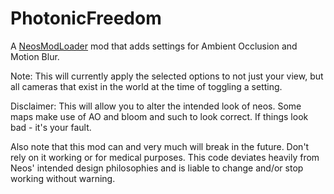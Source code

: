 # PhotonicFreedom
A [NeosModLoader](https://github.com/zkxs/NeosModLoader) mod that adds settings for Ambient Occlusion and Motion Blur.

Note: This will currently apply the selected options to not just your view, but all cameras that exist in the world at the time of toggling a setting.


Disclaimer: This will allow you to alter the intended look of neos. Some maps make use of AO and bloom and such to look correct. If things look bad - it's your fault.

Also note that this mod can and very much will break in the future. Don't rely on it working or for medical purposes. This code deviates heavily from Neos' intended design philosophies and is liable to change and/or stop working without warning.
